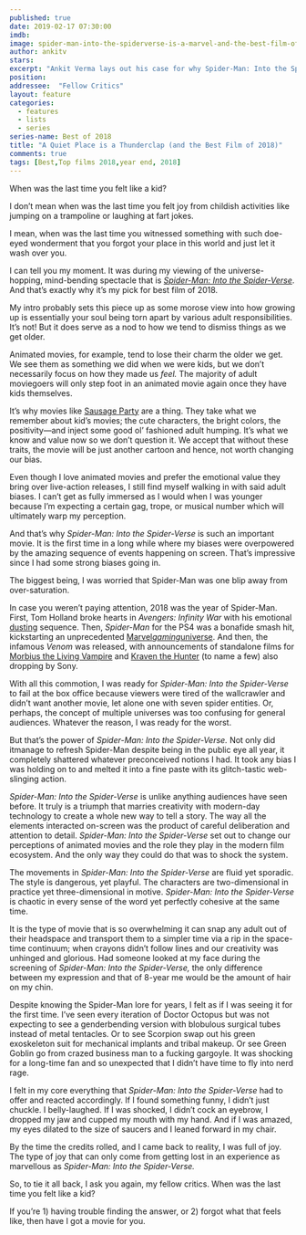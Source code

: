 ```yaml
---
published: true
date: 2019-02-17 07:30:00
imdb: 
image: spider-man-into-the-spiderverse-is-a-marvel-and-the-best-film-of-2018.jpg
author: ankitv 
stars: 
excerpt: "Ankit Verma lays out his case for why Spider-Man: Into the Spider-Verse is the Best Film of 2018."
position: 
addressee:  "Fellow Critics"
layout: feature
categories: 
  - features
  - lists
  - series
series-name: Best of 2018
title: "A Quiet Place is a Thunderclap (and the Best Film of 2018)"
comments: true
tags: [Best,Top films 2018,year end, 2018]
---
```

When was the last time you felt like a kid?

I don’t mean when was the last time you felt joy from childish activities like jumping on a trampoline or laughing at fart jokes.

I mean, when was the last time you witnessed something with such doe-eyed wonderment that you forgot your place in this world and just let it wash over you.

I can tell you my moment. It was during my viewing of the universe-hopping, mind-bending spectacle that is [_Spider-Man: Into the Spider-Verse_](http://www.dearcastandcrew.com/content/2019/1/8/spider-man-into-the-spider-verse.html). And that’s exactly why it’s my pick for best film of 2018.

My intro probably sets this piece up as some morose view into how growing up is essentially your soul being torn apart by various adult responsibilities. It’s not! But it does serve as a nod to how we tend to dismiss things as we get older.

Animated movies, for example, tend to lose their charm the older we get. We see them as something we did when we were kids, but we don’t necessarily focus on how they made us _feel._ The majority of adult moviegoers will only step foot in an animated movie again once they have kids themselves.

It’s why movies like [Sausage Party](http://www.dearcastandcrew.com/content/2016/8/17/sausage-party.html) are a thing. They take what we remember about kid’s movies; the cute characters, the bright colors, the positivity—and inject some good ol’ fashioned adult humping. It’s what we know and value now so we don’t question it. We accept that without these traits, the movie will be just another cartoon and hence, not worth changing our bias.

Even though I love animated movies and prefer the emotional value they bring over live-action releases, I still find myself walking in with said adult biases. I can’t get as fully immersed as I would when I was younger because I’m expecting a certain gag, trope, or musical number which will ultimately warp my perception.

And that’s why _Spider-Man: Into the Spider-Verse_ is such an important movie. It is the first time in a long while where my biases were overpowered by the amazing sequence of events happening on screen. That’s impressive since I had some strong biases going in.

The biggest being, I was worried that Spider-Man was one blip away from over-saturation.

In case you weren’t paying attention, 2018 was the year of Spider-Man. First, Tom Holland broke hearts in _Avengers: Infinity War_ with his emotional [dusting](https://youtu.be/wXvT8pj8D-A?t=142) sequence. Then, _Spider-Man_ for the PS4 was a bonafide smash hit, kickstarting an unprecedented [Marvel](http://whatculture.com/gaming/marvel-gaming-universe-confirmed-what-needs-to-happen-next)[_gaming_](http://whatculture.com/gaming/marvel-gaming-universe-confirmed-what-needs-to-happen-next)[universe](http://whatculture.com/gaming/marvel-gaming-universe-confirmed-what-needs-to-happen-next). And then, the infamous _Venom_ was released, with announcements of standalone films for [Morbius the Living Vampire](https://ca.ign.com/articles/2018/06/28/jared-leto-cast-as-morbius-the-living-vampire-in-spider-man-spinoff) and [Kraven the Hunter](https://movieweb.com/kraven-the-hunter-movie-spider-man/) (to name a few) also dropping by Sony.

With all this commotion, I was ready for _Spider-Man: Into the Spider-Verse_ to fail at the box office because viewers were tired of the wallcrawler and didn’t want another movie, let alone one with seven spider entities. Or, perhaps, the concept of multiple universes was too confusing for general audiences. Whatever the reason, I was ready for the worst.

But that’s the power of _Spider-Man: Into the Spider-Verse._ Not only did itmanage to refresh Spider-Man despite being in the public eye all year, it completely shattered whatever preconceived notions I had. It took any bias I was holding on to and melted it into a fine paste with its glitch-tastic web-slinging action.

_Spider-Man: Into the Spider-Verse_ is unlike anything audiences have seen before. It truly is a triumph that marries creativity with modern-day technology to create a whole new way to tell a story. The way all the elements interacted on-screen was the product of careful deliberation and attention to detail. _Spider-Man: Into the Spider-Verse_ set out to change our perceptions of animated movies and the role they play in the modern film ecosystem. And the only way they could do that was to shock the system.

The movements in _Spider-Man: Into the Spider-Verse_ are fluid yet sporadic. The style is dangerous, yet playful. The characters are two-dimensional in practice yet three-dimensional in motive. _Spider-Man: Into the Spider-Verse_ is chaotic in every sense of the word yet perfectly cohesive at the same time.

It is the type of movie that is so overwhelming it can snap any adult out of their headspace and transport them to a simpler time via a rip in the space-time continuum; when crayons didn’t follow lines and our creativity was unhinged and glorious. Had someone looked at my face during the screening of _Spider-Man: Into the Spider-Verse,_ the only difference between my expression and that of 8-year me would be the amount of hair on my chin.

Despite knowing the Spider-Man lore for years, I felt as if I was seeing it for the first time. I’ve seen every iteration of Doctor Octopus but was not expecting to see a genderbending version with blobulous surgical tubes instead of metal tentacles. Or to see Scorpion swap out his green exoskeleton suit for mechanical implants and tribal makeup. Or see Green Goblin go from crazed business man to a fucking gargoyle. It was shocking for a long-time fan and so unexpected that I didn’t have time to fly into nerd rage.

I felt in my core everything that _Spider-Man: Into the Spider-Verse_ had to offer and reacted accordingly. If I found something funny, I didn’t just chuckle. I belly-laughed. If I was shocked, I didn’t cock an eyebrow, I dropped my jaw and cupped my mouth with my hand. And if I was amazed, my eyes dilated to the size of saucers and I leaned forward in my chair.

By the time the credits rolled, and I came back to reality, I was full of joy. The type of joy that can only come from getting lost in an experience as marvellous as _Spider-Man: Into the Spider-Verse._

So, to tie it all back, I ask you again, my fellow critics. When was the last time you felt like a kid?

If you’re 1) having trouble finding the answer, or 2) forgot what that feels like, then have I got a movie for you.